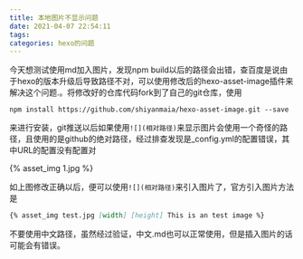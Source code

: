 ```yaml
---
title: 本地图片不显示问题
date: 2021-04-07 22:54:11
tags:
categories: hexo的问题
---
```

今天想测试使用md加入图片，发现npm build以后的路径会出错，查百度是说由于hexo的版本升级后导致路径不对，可以使用修改后的hexo-asset-image插件来解决这个问题.。<!-- more -->将修改好的仓库代码fork到了自己的git仓库，使用

`npm install https://github.com/shiyanmaia/hexo-asset-image.git --save`

来进行安装，git推送以后如果使用`![](相对路径)`来显示图片会使用一个奇怪的路径，且使用的是github的绝对路径，经过排查发现是_config.yml的配置错误，其中URL的配置没有配置对

{% asset_img 1.jpg %}

如上图修改正确以后，便可以使用`![](相对路径)`来引入图片了，官方引入图片方法是

```markdown
{% asset_img test.jpg [width] [height] This is an test image %}
```
不要使用中文路径，虽然经过验证，中文.md也可以正常使用，但是插入图片的话可能会有错误。
